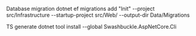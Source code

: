 Database migration
dotnet ef migrations add "Init" --project src/Infrastructure --startup-project src/Web/ --output-dir Data/Migrations

TS generate
dotnet tool install --global Swashbuckle.AspNetCore.Cli
<Exec Command="swagger tofile --output ../../docs/snippetApi.yaml --yaml $(OutputPath)$(AssemblyName).dll v1" WorkingDirectory="$(ProjectDir)" />

<Target Name="OpenAPI" AfterTargets="Build" Condition="$(Configuration)=='Debug'">
<Exec Command="swagger tofile --output ../../docs/autodor.yaml --yaml $(OutputPath)$(AssemblyName).dll v1" WorkingDirectory="$(ProjectDir)" />
</Target>
